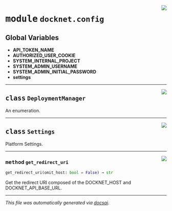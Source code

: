 <!-- markdownlint-disable -->

<a href="https://github.com/khulnasoft/docknet/blob/main/backend/src/docknet/config.py#L0"><img align="right" style="float:right;" src="https://img.shields.io/badge/-source-cccccc?style=flat-square"></a>

# <kbd>module</kbd> `docknet.config`




**Global Variables**
---------------
- **API_TOKEN_NAME**
- **AUTHORIZED_USER_COOKIE**
- **SYSTEM_INTERNAL_PROJECT**
- **SYSTEM_ADMIN_USERNAME**
- **SYSTEM_ADMIN_INITIAL_PASSWORD**
- **settings**


---

<a href="https://github.com/khulnasoft/docknet/blob/main/backend/src/docknet/config.py#L15"><img align="right" style="float:right;" src="https://img.shields.io/badge/-source-cccccc?style=flat-square"></a>

## <kbd>class</kbd> `DeploymentManager`
An enumeration. 





---

<a href="https://github.com/khulnasoft/docknet/blob/main/backend/src/docknet/config.py#L31"><img align="right" style="float:right;" src="https://img.shields.io/badge/-source-cccccc?style=flat-square"></a>

## <kbd>class</kbd> `Settings`
Platform Settings. 




---

<a href="https://github.com/khulnasoft/docknet/blob/main/backend/src/docknet/config.py#L127"><img align="right" style="float:right;" src="https://img.shields.io/badge/-source-cccccc?style=flat-square"></a>

### <kbd>method</kbd> `get_redirect_uri`

```python
get_redirect_uri(omit_host: bool = False) → str
```

Get the redirect URI composed of the DOCKNET_HOST and DOCKNET_API_BASE_URL. 




---

_This file was automatically generated via [docsai](https://github.com/khulnasoft/docsai)._
